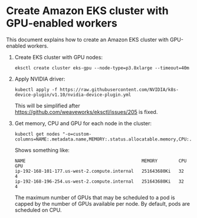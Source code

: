 # Create Amazon EKS cluster with GPU-enabled workers

This document explains how to create an Amazon EKS cluster with GPU-enabled workers.

1. Create EKS cluster with GPU nodes:

   ```
   eksctl create cluster eks-gpu --node-type=p3.8xlarge --timeout=40m
   ```
   
1. Apply NVIDIA driver:

   ```
   kubectl apply -f https://raw.githubusercontent.com/NVIDIA/k8s-device-plugin/v1.10/nvidia-device-plugin.yml
   ```

   This will be simplified after https://github.com/weaveworks/eksctl/issues/205 is fixed.

1. Get memory, CPU and GPU for each node in the cluster:

   ```
   kubectl get nodes "-o=custom-columns=NAME:.metadata.name,MEMORY:.status.allocatable.memory,CPU:.status.allocatable.cpu,GPU:.status.allocatable.nvidia\.com/gpu"
   ```

   Shows something like:

   ```
   NAME                                            MEMORY        CPU       GPU
   ip-192-168-101-177.us-west-2.compute.internal   251643680Ki   32        4
   ip-192-168-196-254.us-west-2.compute.internal   251643680Ki   32        4
   ```

   The maximum number of GPUs that may be scheduled to a pod is capped by the number of GPUs available per node. By default, pods are scheduled on CPU. 

